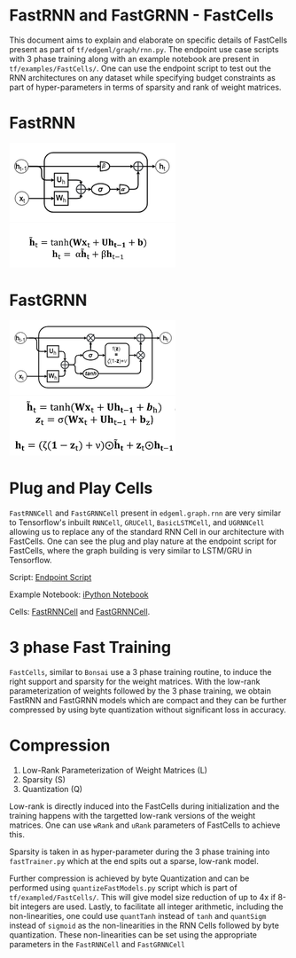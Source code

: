 # FastRNN and FastGRNN - FastCells

This document aims to explain and elaborate on specific details of FastCells 
present as part of `tf/edgeml/graph/rnn.py`. The endpoint use case scripts with 
3 phase training along with an example notebook are present in `tf/examples/FastCells/`.
One can use the endpoint script to test out the RNN architectures on any dataset 
while specifying budget constraints as part of hyper-parameters in terms of sparsity and rank 
of weight matrices.

# FastRNN
![FastRNN](img/FastRNN.png)
![FastRNN Equation](img/FastRNN_eq.png)

# FastGRNN
![FastGRNN Base Architecture](img/FastGRNN.png)
![FastGRNN Base Equation](img/FastGRNN_eq.png)

# Plug and Play Cells

`FastRNNCell` and `FastGRNNCell` present in `edgeml.graph.rnn` are very similar to 
Tensorflow's inbuilt `RNNCell`, `GRUCell`, `BasicLSTMCell`, and `UGRNNCell` allowing us to 
replace any of the standard RNN Cell in our architecture with FastCells. 
One can see the plug and play nature at the endpoint script for FastCells, where the graph 
building is very similar to LSTM/GRU in Tensorflow. 

Script: [Endpoint Script](../examples/FastCells/fastcell_example.py)

Example Notebook: [iPython Notebook](../examples/FastCells/fastcell_example.ipynb)

Cells: [FastRNNCell](../edgeml/graph/rnn.py#L198) and [FastGRNNCell](../edgeml/graph/rnn.py#L31).

# 3 phase Fast Training

`FastCells`, similar to `Bonsai` use a 3 phase training routine, to induce the right 
support and sparsity for the weight matrices. With the low-rank parameterization of weights 
followed by the 3 phase training, we obtain FastRNN and FastGRNN models which are compact 
and they can be further compressed by using byte quantization without significant loss in accuracy.

# Compression

1) Low-Rank Parameterization of Weight Matrices (L)
2) Sparsity (S)
3) Quantization (Q)

Low-rank is directly induced into the FastCells during initialization and the training happens with 
the targetted low-rank versions of the weight matrices. One can use `wRank` and `uRank` parameters 
of FastCells to achieve this.

Sparsity is taken in as hyper-parameter during the 3 phase training into `fastTrainer.py` which at the 
end spits out a sparse, low-rank model.

Further compression is achieved by byte Quantization and can be performed using `quantizeFastModels.py` 
script which is part of `tf/exampled/FastCells/`. This will give model size reduction of up to 4x if 8-bit
integers are used. Lastly, to facilitate all integer arithmetic, including the non-linearities, one could 
use `quantTanh` instead of `tanh` and `quantSigm` instead of `sigmoid` as the non-linearities in the RNN 
Cells followed by byte quantization. These non-linearities can be set using the appropriate parameters in 
the `FastRNNCell` and `FastGRNNCell`
